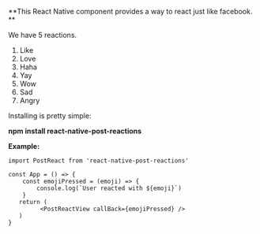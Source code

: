 **This React Native component provides a way to react just like facebook. **


We have 5 reactions. 

1. Like
2. Love
3. Haha
4. Yay
5. Wow
6. Sad
7. Angry

Installing is pretty simple:


**npm install react-native-post-reactions**


**Example:**


```
import PostReact from 'react-native-post-reactions'

const App = () => {
    const emojiPressed = (emoji) => {
        console.log(`User reacted with ${emoji}`)
    }
   return (
         <PostReactView callBack={emojiPressed} />
   )
}
```
